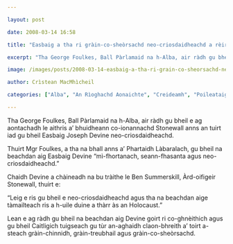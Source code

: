 ```yaml
---

layout: post

date: 2008-03-14 16:58

title: "Easbaig a tha ri gràin-co-sheòrsachd neo-criosdaidheachd a rèir BPA"

excerpt: "Tha George Foulkes, Ball Pàrlamaid na h-Alba, air ràdh gu bheil e ag aontachadh le aithris a’ bhuidheann co-ionannachd Stonewall anns an tuirt iad gu bheil Easbaig Joseph Devine neo-criosdaidheachd."

image: /images/posts/2008-03-14-easbaig-a-tha-ri-grain-co-sheorsachd-neo-criosdaidheachd-a-reir-bpa.webp

author: Crìstean MacMhìcheil

categories: ["Alba", "An Rìoghachd Aonaichte", "Creideamh", "Poileataigs"]

---
```


Tha George Foulkes, Ball Pàrlamaid na h-Alba, air ràdh gu bheil e ag aontachadh le aithris a’ bhuidheann co-ionannachd Stonewall anns an tuirt iad gu bheil Easbaig Joseph Devine neo-criosdaidheachd.

Thuirt Mgr Foulkes, a tha na bhall anns a’ Phartaidh Làbaralach, gu bheil na beachdan aig Easbaig Devine “mì-fhortanach, seann-fhasanta agus neo-criosdaidheachd.”

Chaidh Devine a chàineadh na bu tràithe le Ben Summerskill, Àrd-oifigeir Stonewall, thuirt e:

“Leig e ris gu bheil e neo-criosdaidheachd agus tha na beachdan aige tàmailteach ris a h-uile duine a thàrr às an Holocaust.”

Lean e ag ràdh gu bheil na beachdan aig Devine goirt ri co-ghnèithich agus gu bheil Caitligich tuigseach gu tùr an-aghaidh claon-bhreith a’ toirt a-steach gràin-chinnidh, gràin-treubhail agus gràin-co-sheòrsachd.

